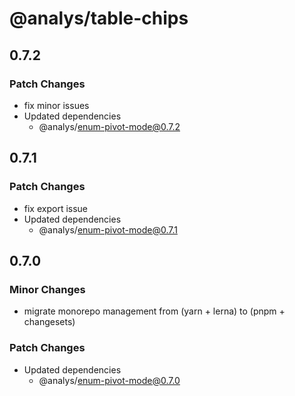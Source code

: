 # @analys/table-chips

## 0.7.2

### Patch Changes

- fix minor issues
- Updated dependencies
  - @analys/enum-pivot-mode@0.7.2

## 0.7.1

### Patch Changes

- fix export issue
- Updated dependencies
  - @analys/enum-pivot-mode@0.7.1

## 0.7.0

### Minor Changes

- migrate monorepo management from (yarn + lerna) to (pnpm + changesets)

### Patch Changes

- Updated dependencies
  - @analys/enum-pivot-mode@0.7.0
